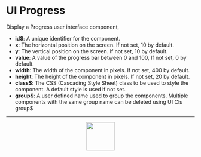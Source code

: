 # UI Progress
Display a Progress user interface component,
- **id&dollar;**: A unique identifier for the component.
- **x**: The horizontal position on the screen. If not set, 10 by default.
- **y**: The vertical position on the screen. If not set, 10 by default.
- **value**: A value of the progress bar between 0 and 100, If not set, 0 by default.
- **width**: The width of the component in pixels. If not set, 400 by default.
- **height**: The height of the component in pixels. If not set, 20 by default.
- **class&dollar;**: The CSS (Cascading Style Sheet) class to be used to style the component. A default style is used if not set.
- **group&dollar;**: A user defined name used to group the components. Multiple components with the same group name can be deleted using UI Cls group&dollar;
---
<p align="center"><img valign="middle" width="76px" src="https://drive.google.com/uc?export=view&id=1c2KO0LJpvMS9X9CAGV6dOfciR7OWhdKA" /></p>